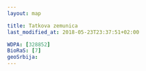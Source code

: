 ```yaml
---
layout: map

title: Tatkova zemunica
last_modified_at: 2018-05-23T23:37:51+02:00

WDPA: [328852]
BioRaS: [7]
geoSrbija:
---
```

